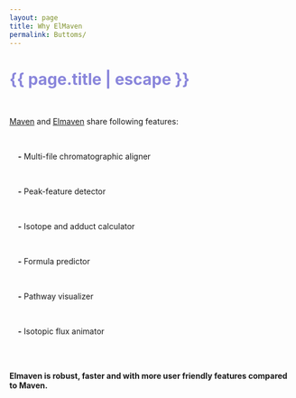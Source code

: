 ```yaml
---
layout: page
title: Why ElMaven
permalink: Buttoms/
---
```


<h1 class="page-title cdn-h1" style="color: #8985db !important;">{{ page.title | escape }}</h1>
<br>
<div class="section">
    <p class="cdn-content"><a href="http://genomics-pubs.princeton.edu/mzroll/index.php">Maven</a> and <a href="https://elucidatainc.github.io/ElMaven/">Elmaven</a> share following features:</p>

<!-- <ul> -->
<div style="padding-left:3%">
<br>
<p class="cdn-content"> <b>-</b> Multi-file chromatographic aligner</p>
<br>
<p class="cdn-content"> <b>-</b> Peak-feature detector</p>
<br>
<p class="cdn-content"> <b>-</b> Isotope and adduct calculator</p>
<br>
<p class="cdn-content"> <b>-</b> Formula predictor</p>
<br>
<p class="cdn-content"> <b>-</b> Pathway visualizer</p>
<br>
<p class="cdn-content"> <b>-</b> Isotopic flux animator</p>
</div>

<!-- </ul> -->
<br>
<br>
<p class="cdn-content"><b>Elmaven is robust, faster and with more user friendly features compared to Maven.</b></p>
</div>
<br>
<br>
<br>
<br>
<br>
<br>
<br>
<br>
<br>
<br>
